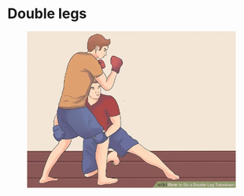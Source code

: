 # Double legs

<figure><img src="../../.gitbook/assets/aid136460-v4-728px-Do-a-Double-Leg-Takedown-Step-5-Version-2.jpg.jpeg" alt=""><figcaption></figcaption></figure>
